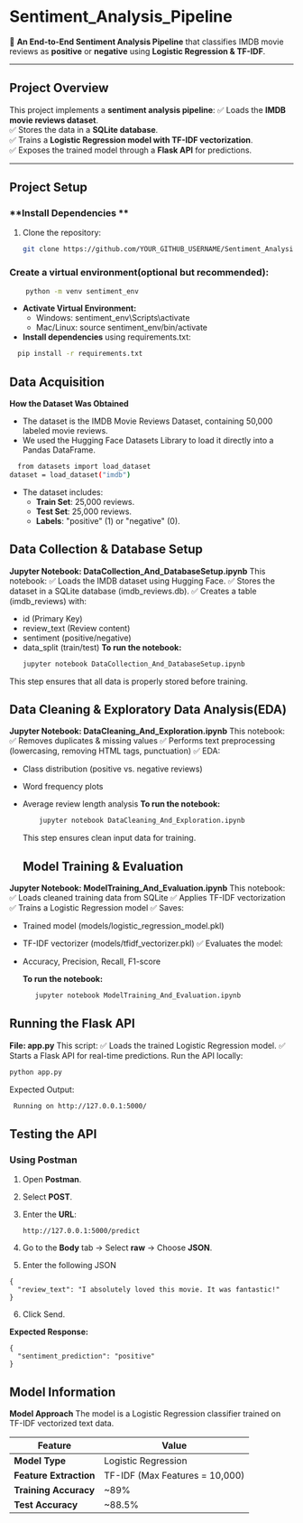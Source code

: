 # Sentiment_Analysis_Pipeline

🚀 **An End-to-End Sentiment Analysis Pipeline** that classifies IMDB movie reviews as **positive** or **negative** using **Logistic Regression & TF-IDF**.

---

## **Project Overview**
This project implements a **sentiment analysis pipeline**:
✅ Loads the **IMDB movie reviews dataset**.  
✅ Stores the data in a **SQLite database**.  
✅ Trains a **Logistic Regression model with TF-IDF vectorization**.  
✅ Exposes the trained model through a **Flask API** for predictions.  

---

## **Project Setup**
### **Install Dependencies **
1. Clone the repository:
   ```bash
   git clone https://github.com/YOUR_GITHUB_USERNAME/Sentiment_Analysis.git


### Create a virtual environment(optional but recommended):
```bash
    python -m venv sentiment_env
```

*  **Activate Virtual Environment:**
    * Windows: sentiment_env\Scripts\activate
    * Mac/Linux: source sentiment_env/bin/activate
*  **Install dependencies** using requirements.txt:
  ```bash
    pip install -r requirements.txt
```

##  **Data Acquisition**
  **How the Dataset Was Obtained**
 * The dataset is the IMDB Movie Reviews Dataset, containing 50,000 labeled movie reviews.
 * We used the Hugging Face Datasets Library to load it directly into a Pandas DataFrame.
``` bash
  from datasets import load_dataset
dataset = load_dataset("imdb")
```
* The dataset includes:
    * **Train Set**: 25,000 reviews.
    * **Test Set**: 25,000 reviews.
    * **Labels**: "positive" (1) or "negative" (0).
 
## **Data Collection & Database Setup**
  **Jupyter Notebook: DataCollection_And_DatabaseSetup.ipynb**
This notebook: ✅ Loads the IMDB dataset using Hugging Face.
✅ Stores the dataset in a SQLite database (imdb_reviews.db).
✅ Creates a table (imdb_reviews) with:
* id (Primary Key)
* review_text (Review content)
* sentiment (positive/negative)
* data_split (train/test)
  **To run the notebook:**
  ```bash
  jupyter notebook DataCollection_And_DatabaseSetup.ipynb
  ```
This step ensures that all data is properly stored before training.

## **Data Cleaning** & **Exploratory Data Analysis(EDA)**
 **Jupyter Notebook: DataCleaning_And_Exploration.ipynb**
 This notebook: ✅ Removes duplicates & missing values
✅ Performs text preprocessing (lowercasing, removing HTML tags, punctuation)
✅ EDA:

* Class distribution (positive vs. negative reviews)
* Word frequency plots
* Average review length analysis
  **To run the notebook:**
  ```bash
      jupyter notebook DataCleaning_And_Exploration.ipynb
  ```

  This step ensures clean input data for training.

  ## **Model Training & Evaluation**
 **Jupyter Notebook: ModelTraining_And_Evaluation.ipynb**
 This notebook: ✅ Loads cleaned training data from SQLite
✅ Applies TF-IDF vectorization
✅ Trains a Logistic Regression model
✅ Saves:
* Trained model (models/logistic_regression_model.pkl)
* TF-IDF vectorizer (models/tfidf_vectorizer.pkl) ✅ Evaluates the model:
* Accuracy, Precision, Recall, F1-score

  **To run the notebook:**
  ```bash
     jupyter notebook ModelTraining_And_Evaluation.ipynb
  ```

 ## **Running the Flask API**
 **File: app.py**
 This script: ✅ Loads the trained Logistic Regression model.
✅ Starts a Flask API for real-time predictions.
Run the API locally:
```bash
python app.py
```
Expected Output:
```bash
 Running on http://127.0.0.1:5000/
```

## **Testing the API**
 ### Using Postman
1. Open **Postman**.
2. Select **POST**.
3. Enter the **URL**:
   
   ```
   http://127.0.0.1:5000/predict
   ```

4. Go to the **Body** tab → Select **raw** → Choose **JSON**.
5. Enter the following JSON
```
{
  "review_text": "I absolutely loved this movie. It was fantastic!"
}
```

6. Click Send.

**Expected Response:**
```
{
  "sentiment_prediction": "positive"
}
```
## **Model Information**
**Model Approach**
The model is a Logistic Regression classifier trained on TF-IDF vectorized text data.

| Feature              | Value                              |
|----------------------|----------------------------------|
| **Model Type**       | Logistic Regression             |
| **Feature Extraction** | TF-IDF (Max Features = 10,000) |
| **Training Accuracy** | ~89%                            |
| **Test Accuracy**    | ~88.5%                           |

